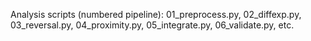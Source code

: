 ﻿Analysis scripts (numbered pipeline):
01_preprocess.py, 02_diffexp.py, 03_reversal.py, 04_proximity.py, 05_integrate.py, 06_validate.py, etc.
